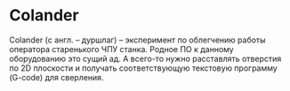 # Colander

Colander (с англ. – дуршлаг) – эксперимент по облегчению работы оператора старенького ЧПУ станка. Родное ПО к данному оборудованию это сущий ад. А всего-то нужно расставлять отверстия по 2D плоскости и получать соответствующую текстовую программу (G-code) для сверления.